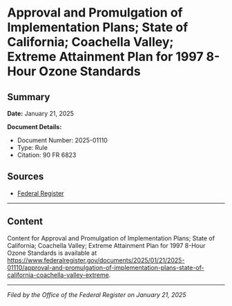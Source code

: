 # Approval and Promulgation of Implementation Plans; State of California; Coachella Valley; Extreme Attainment Plan for 1997 8-Hour Ozone Standards

## Summary

**Date:** January 21, 2025

**Document Details:**
- Document Number: 2025-01110
- Type: Rule
- Citation: 90 FR 6823

## Sources
- [Federal Register](https://www.federalregister.gov/documents/2025/01/21/2025-01110/approval-and-promulgation-of-implementation-plans-state-of-california-coachella-valley-extreme)

---

## Content

Content for Approval and Promulgation of Implementation Plans; State of California; Coachella Valley; Extreme Attainment Plan for 1997 8-Hour Ozone Standards is available at https://www.federalregister.gov/documents/2025/01/21/2025-01110/approval-and-promulgation-of-implementation-plans-state-of-california-coachella-valley-extreme.

---

*Filed by the Office of the Federal Register on January 21, 2025*
